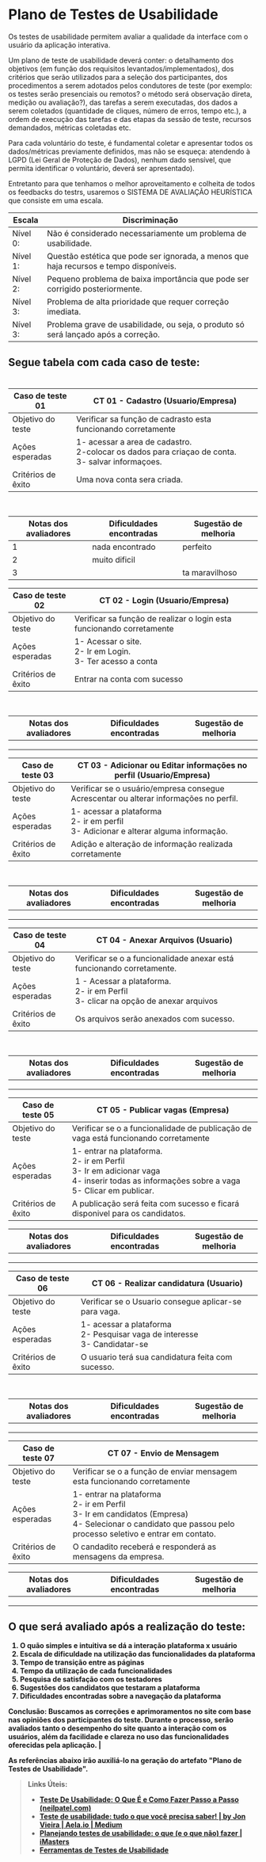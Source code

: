 # Plano de Testes de Usabilidade

Os testes de usabilidade permitem avaliar a qualidade da interface com o usuário da aplicação interativa.

Um plano de teste de usabilidade deverá conter: o detalhamento dos objetivos (em função dos requisitos levantados/implementados), dos critérios que serão utilizados para a seleção dos participantes, dos procedimentos a serem adotados pelos condutores de teste (por exemplo: os testes serão presenciais ou remotos? o método será observação direta, medição ou avaliação?), das tarefas a serem executadas, dos dados a serem coletados (quantidade de cliques, número de erros, tempo etc.), a ordem de execução das tarefas e das etapas da sessão de teste, recursos demandados, métricas coletadas etc.

Para cada voluntário do teste, é fundamental coletar e apresentar todos os dados/métricas previamente definidos, mas não se esqueça: atendendo à LGPD (Lei Geral de Proteção de Dados), nenhum dado sensível, que permita identificar o voluntário, deverá ser apresentado).

Entretanto para que tenhamos o melhor aproveitamento e colheita de todos os feedbacks do testrs, usaremos o SISTEMA DE AVALIAÇÃO HEURÍSTICA que consiste em uma escala.
                                                                               

|       Escala    |     Discriminação                                                                         |
|-----------------|-------------------------------------------------------------------------------------------|
|     Nível 0:    |   Não é considerado necessariamente um problema de usabilidade.                           |
|     Nível 1:    |   Questão estética que pode ser ignorada, a menos que haja recursos e tempo disponíveis.  |
|     Nível 2:    |   Pequeno problema de baixa importância que pode ser corrigido posteriormente.            |
|     Nível 3:    |   Problema de alta prioridade que requer correção imediata.                               |
|     Nível 3:    |   Problema grave de usabilidade, ou seja, o produto só será lançado após a correção.      |



## **Segue tabela com cada caso de teste**:
#


| Caso de teste 01     |  CT 01 - Cadastro (Usuario/Empresa)                                                                    | 
| ------- | ------------------------------------------------------------------------------------------------------------ | 
| Objetivo do teste | Verificar sa função de cadrasto esta funcionando corretamente            | 
| Ações esperadas | 1- acessar a area de cadastro.<br> 2-colocar os dados para criaçao de conta.<br> 3- salvar informaçoes.      |
| Critérios de êxito | Uma nova conta sera criada.                                                                       |
<br>

|       Notas dos avaliadores    |     Dificuldades encontradas  |     Sugestão de melhoria    |
|--------------------------------|-------------------------------|-----------------------------|
|           1                     |             nada encontrado                  |          perfeito                   |
|                2                |                      muito dificil        |                             |
|                3                |                               |                  ta maravilhoso           |

| Caso de teste 02     |  CT 02 - Login (Usuario/Empresa)                                                                  | 
| ------- | ------------------------------------------------------------------------------------------------------------ | 
| Objetivo do teste | Verificar sa função de realizar o login esta funcionando corretamente            | 
| Ações esperadas |  1- Acessar o site.<br> 2- Ir em Login.<br> 3- Ter acesso a conta     |
| Critérios de êxito | Entrar na conta com sucesso                                                           |
<br>

|       Notas dos avaliadores    |     Dificuldades encontradas  |     Sugestão de melhoria    |
|--------------------------------|-------------------------------|-----------------------------|
|                                |                               |                             |
|                                |                               |                             |
|                                |                               |                             |

| Caso de teste 03    |  CT 03 - Adicionar ou Editar informações no perfil (Usuario/Empresa)                                                                   | 
| ------- | ------------------------------------------------------------------------------------------------------------ | 
| Objetivo do teste | Verificar se o usuário/empresa consegue Acrescentar ou alterar informações no perfil.          | 
| Ações esperadas | 1-  acessar a plataforma<br> 2- ir em perfil<br> 3- Adicionar e alterar alguma informação.     |
| Critérios de êxito |  Adição e alteração de informação realizada corretamente                                                  |
<br>

|       Notas dos avaliadores    |     Dificuldades encontradas  |     Sugestão de melhoria    |
|--------------------------------|-------------------------------|-----------------------------|
|                                |                               |                             |
|                                |                               |                             |
|                                |                               |                             |

| Caso de teste 04     |  CT 04 - Anexar Arquivos (Usuario)                                                                   | 
| ------- | ------------------------------------------------------------------------------------------------------------ | 
| Objetivo do teste | Verificar se o a funcionalidade anexar está funcionando corretamente.          | 
| Ações esperadas | 1 - Acessar a plataforma.<br> 2- ir em Perfil<br> 3- clicar na opção de anexar arquivos     |
| Critérios de êxito | Os arquivos serão anexados com sucesso.                                                  |
<br>

|       Notas dos avaliadores    |     Dificuldades encontradas  |     Sugestão de melhoria    |
|--------------------------------|-------------------------------|-----------------------------|
|                                |                               |                             |
|                                |                               |                             |
|                                |                               |                             |

| Caso de teste 05    |  CT 05 - Publicar vagas (Empresa)                                                                     | 
| ------- | ------------------------------------------------------------------------------------------------------------ | 
| Objetivo do teste | Verificar se o a funcionalidade de publicação de vaga está funcionando corretamente                   | 
| Ações esperadas | 1- entrar na plataforma. <br> 2- ir em Perfil<br> 3- Ir em adicionar vaga <br> 4- inserir todas as informações sobre a vaga <br> 5- Clicar em publicar.                       |
| Critérios de êxito | A publicação será feita com sucesso e ficará disponivel para os candidatos.                                                      |
<b>
  
|       Notas dos avaliadores    |     Dificuldades encontradas  |     Sugestão de melhoria    |
|--------------------------------|-------------------------------|-----------------------------|
|                                |                               |                             |
|                                |                               |                             |
|                                |                               |                             |

| Caso de teste 06    |  CT 06 -    Realizar candidatura (Usuario)                                                                  | 
| ------- | ------------------------------------------------------------------------------------------------------------ | 
| Objetivo do teste | Verificar se o Usuario consegue aplicar-se para vaga.    | 
| Ações esperadas | 1- acessar a plataforma  <br>2- Pesquisar vaga de interesse<br> 3- Candidatar-se     |
| Critérios de êxito | O usuario terá sua candidatura feita com sucesso.                                                       |
<br>
  
|       Notas dos avaliadores    |     Dificuldades encontradas  |     Sugestão de melhoria    |
|--------------------------------|-------------------------------|-----------------------------|
|                                |                               |                             |
|                                |                               |                             |
|                                |                               |                             |

| Caso de teste 07     |  CT 07 - Envio de Mensagem                                                          | 
| ------- | ------------------------------------------------------------------------------------------------------------ | 
| Objetivo do teste | Verificar se o a função de enviar mensagem esta funcionando corretamente                   | 
| Ações esperadas | 1- entrar na plataforma <br>2- ir em Perfil <br> 3- Ir em candidatos (Empresa) <br> 4- Selecionar o candidato que passou pelo processo seletivo e entrar em contato.                    |
| Critérios de êxito | O candadito receberá e responderá as mensagens da empresa.|
  
|       Notas dos avaliadores    |     Dificuldades encontradas  |     Sugestão de melhoria    |
|--------------------------------|-------------------------------|-----------------------------|
|                                |                               |                             |
|                                |                               |                             |
|                                |                               |                             |
  
## O que será avaliado após a realização do teste:
1. O quão simples e intuitiva se dá a interação plataforma x usuário
2. Escala de dificuldade na utilização das funcionalidades da plataforma
3. Tempo de transição entre as páginas
4. Tempo da utilização de cada funcionalidades
5. Pesquisa de satisfação com os testadores
6. Sugestões dos candidatos que testaram a plataforma
7. Dificuldades encontradas  sobre a navegação da plataforma

Conclusão:
Buscamos as correções e aprimoramentos no site com base nas opiniões dos participantes do teste. Durante o processo, serão avaliados tanto o desempenho do site quanto a interação com os usuários, além da facilidade e clareza no uso das funcionalidades oferecidas pela aplicação. |

As referências abaixo irão auxiliá-lo na geração do artefato "Plano de Testes de Usabilidade".

> **Links Úteis**:
> - [Teste De Usabilidade: O Que É e Como Fazer Passo a Passo (neilpatel.com)](https://neilpatel.com/br/blog/teste-de-usabilidade/)
> - [Teste de usabilidade: tudo o que você precisa saber! | by Jon Vieira | Aela.io | Medium](https://medium.com/aela/teste-de-usabilidade-o-que-voc%C3%AA-precisa-saber-39a36343d9a6/)
> - [Planejando testes de usabilidade: o que (e o que não) fazer | iMasters](https://imasters.com.br/design-ux/planejando-testes-de-usabilidade-o-que-e-o-que-nao-fazer/)
> - [Ferramentas de Testes de Usabilidade](https://www.usability.gov/how-to-and-tools/resources/templates.html)
